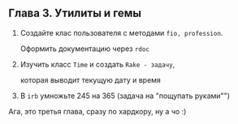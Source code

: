 ## Глава 3. Утилиты и гемы

1. Создайте клас пользователя с методами  ```fio, profession```.

   Оформить документацию через ```rdoc```

2. Изучить класс ```Time``` и создать ```Rake - задачу```,

   которая выводит текущую дату и время

3. В ```irb``` умножьте 245 на 365 (задача на "пощупать руками"")


Ага, это третья глава, сразу по хардкору, ну а чо :)
